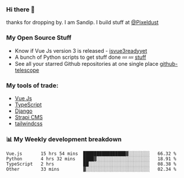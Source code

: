 ### Hi there 👋

thanks for dropping by.
I am Sandip. I build stuff at [@Pixeldust](github.com/pixeldust-in/)

###  **My Open Source Stuff**

 - Know if Vue Js version 3 is released -  [isvue3readyyet](https://github.com/sandiprb/isvue3readyyet)
 - A bunch of Python scripts to get stuff done 💤 💤 [stuff](https://github.com/sandiprb/stuff)
 - See all your starred Github repositories at one single place [github-telescope](https://github.com/sandiprb/github-telescope)



###  **My tools of trade:**
 - [Vue Js](https://github.com/vuejs/vue/)
 - [TypeScript](https://github.com/microsoft/TypeScript)
 - [Django](github.com/django/django)
 - [Strapi CMS](github.com/strapi/strapi)
 - [tailwindcss](https://github.com/tailwindlabs/tailwindcss)


###  📊 **My Weekly development breakdown**
<!--START_SECTION:waka-->

```text
Vue.js       15 hrs 54 mins  ████████████████▓░░░░░░░░   66.32 %
Python       4 hrs 32 mins   ████▓░░░░░░░░░░░░░░░░░░░░   18.91 %
TypeScript   2 hrs           ██░░░░░░░░░░░░░░░░░░░░░░░   08.38 %
Other        33 mins         ▓░░░░░░░░░░░░░░░░░░░░░░░░   02.34 %
```

<!--END_SECTION:waka-->
